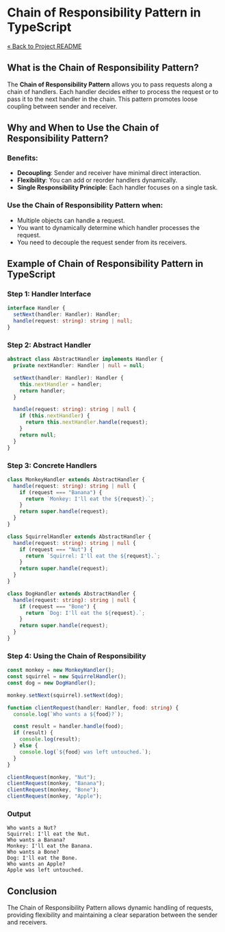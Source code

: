 # Chain of Responsibility Pattern in TypeScript

[« Back to Project README](../../README.md)

## What is the Chain of Responsibility Pattern?

The **Chain of Responsibility Pattern** allows you to pass requests along a chain of handlers. Each handler decides either to process the request or to pass it to the next handler in the chain. This pattern promotes loose coupling between sender and receiver.

## Why and When to Use the Chain of Responsibility Pattern?

### Benefits:
- **Decoupling**: Sender and receiver have minimal direct interaction.
- **Flexibility**: You can add or reorder handlers dynamically.
- **Single Responsibility Principle**: Each handler focuses on a single task.

### Use the Chain of Responsibility Pattern when:
- Multiple objects can handle a request.
- You want to dynamically determine which handler processes the request.
- You need to decouple the request sender from its receivers.

## Example of Chain of Responsibility Pattern in TypeScript

### Step 1: Handler Interface

```typescript
interface Handler {
  setNext(handler: Handler): Handler;
  handle(request: string): string | null;
}
```

### Step 2: Abstract Handler

```typescript
abstract class AbstractHandler implements Handler {
  private nextHandler: Handler | null = null;

  setNext(handler: Handler): Handler {
    this.nextHandler = handler;
    return handler;
  }

  handle(request: string): string | null {
    if (this.nextHandler) {
      return this.nextHandler.handle(request);
    }
    return null;
  }
}
```

### Step 3: Concrete Handlers

```typescript
class MonkeyHandler extends AbstractHandler {
  handle(request: string): string | null {
    if (request === "Banana") {
      return `Monkey: I'll eat the ${request}.`;
    }
    return super.handle(request);
  }
}

class SquirrelHandler extends AbstractHandler {
  handle(request: string): string | null {
    if (request === "Nut") {
      return `Squirrel: I'll eat the ${request}.`;
    }
    return super.handle(request);
  }
}

class DogHandler extends AbstractHandler {
  handle(request: string): string | null {
    if (request === "Bone") {
      return `Dog: I'll eat the ${request}.`;
    }
    return super.handle(request);
  }
}
```

### Step 4: Using the Chain of Responsibility

```typescript
const monkey = new MonkeyHandler();
const squirrel = new SquirrelHandler();
const dog = new DogHandler();

monkey.setNext(squirrel).setNext(dog);

function clientRequest(handler: Handler, food: string) {
  console.log(`Who wants a ${food}?`);

  const result = handler.handle(food);
  if (result) {
    console.log(result);
  } else {
    console.log(`${food} was left untouched.`);
  }
}

clientRequest(monkey, "Nut");
clientRequest(monkey, "Banana");
clientRequest(monkey, "Bone");
clientRequest(monkey, "Apple");
```

### Output
```
Who wants a Nut?
Squirrel: I'll eat the Nut.
Who wants a Banana?
Monkey: I'll eat the Banana.
Who wants a Bone?
Dog: I'll eat the Bone.
Who wants an Apple?
Apple was left untouched.
```

## Conclusion

The Chain of Responsibility Pattern allows dynamic handling of requests, providing flexibility and maintaining a clear separation between the sender and receivers.

